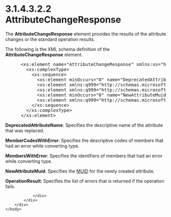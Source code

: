 <html dir="LTR" xmlns:mshelp="http://msdn.microsoft.com/mshelp" xmlns:ddue="http://ddue.schemas.microsoft.com/authoring/2003/5" xmlns:xlink="http://www.w3.org/1999/xlink" xmlns:tool="http://www.microsoft.com/tooltip">
    <head>
        <meta http-equiv="Content-Type" content="text/html; CHARSET=utf-8"></meta>
        <meta name="save" content="history"></meta>
        <title>3.1.4.3.2.2 AttributeChangeResponse</title>
        <xml>
            <mshelp:toctitle title="3.1.4.3.2.2 AttributeChangeResponse"></mshelp:toctitle>
            <mshelp:rltitle title="[MS-SSMDSWS-15]: AttributeChangeResponse"></mshelp:rltitle>
            <mshelp:keyword index="A" term="ecc7f5ed-ff21-43e0-9da7-1010536717e7"></mshelp:keyword>
            <mshelp:attr name="DCSext.ContentType" value="open specification"></mshelp:attr>
            <mshelp:attr name="AssetID" value="ecc7f5ed-ff21-43e0-9da7-1010536717e7"></mshelp:attr>
            <mshelp:attr name="TopicType" value="kbRef"></mshelp:attr>
            <mshelp:attr name="DCSext.Title" value="[MS-SSMDSWS-15]: AttributeChangeResponse" />
        </xml>
    </head>
    <body>
        <div id="header">
            <h1 class="heading">3.1.4.3.2.2 AttributeChangeResponse</h1>
        </div>
        <div id="mainSection">
            <div id="mainBody">
                <div id="allHistory" class="saveHistory"></div>
                <div id="sectionSection0" class="section" name="collapseableSection">
                    

<p>The <b>AttributeChangeResponse</b> element provides the
results of the attribute changes or the standard operation results.</p>

<p>The following is the XML schema definition of the <b>AttributeChangeResponse</b>
element.</p>

<dl>
<dd>
<div><pre> &lt;xs:element name=&quot;AttributeChangeResponse&quot; xmlns:xs=&quot;http://www.w3.org/2001/XMLSchema&quot;&gt;
   &lt;xs:complexType&gt;
     &lt;xs:sequence&gt;
       &lt;xs:element minOccurs=&quot;0&quot; name=&quot;DeprecatedAttributeName&quot; nillable=&quot;true&quot; type=&quot;xs:string&quot; /&gt;
       &lt;xs:element xmlns:q999=&quot;http://schemas.microsoft.com/2003/10/Serialization/Arrays&quot; minOccurs=&quot;0&quot; name=&quot;MemberCodesWithError&quot; nillable=&quot;true&quot; type=&quot;q999:ArrayOfstring&quot; /&gt;
       &lt;xs:element xmlns:q999=&quot;http://schemas.microsoft.com/sqlserver/masterdataservices/2009/09&quot; minOccurs=&quot;0&quot; name=&quot;MembersWithError&quot; nillable=&quot;true&quot; type=&quot;q999:ArrayOfMemberIdentifier&quot; /&gt;
       &lt;xs:element minOccurs=&quot;0&quot; name=&quot;NewAttributeMuid&quot; type=&quot;ser:guid&quot; /&gt;
       &lt;xs:element xmlns:q999=&quot;http://schemas.microsoft.com/sqlserver/masterdataservices/2009/09&quot; minOccurs=&quot;0&quot; name=&quot;OperationResult&quot; nillable=&quot;true&quot; type=&quot;q999:OperationResult&quot; /&gt;
     &lt;/xs:sequence&gt;
   &lt;/xs:complexType&gt;
 &lt;/xs:element&gt;
</pre></div>
</dd></dl>

<p><b>DeprecatedAttributeName</b>: Specifies the
descriptive name of the attribute that was replaced.</p>

<p><b>MemberCodesWithError</b>: Specifies the
descriptive codes of members that had an error while converting type.</p>

<p><b>MembersWithError</b>: Specifies the identifiers of
members that had an error while converting type.</p>

<p><b>NewAttributeMuid</b>: Specifies the <a href="ad350219-f30b-4bac-99e5-6477986f9a7a.md#gt_2bd35dd1-142e-4a80-9ac8-cd7ea05de566">MUID</a> for the newly created
attribute.</p>

<p><b>OperationResult</b>: Specifies the list of errors
that is returned if the operation fails.</p>


                </div>
            </div>
        </div>
    </body>
</html>